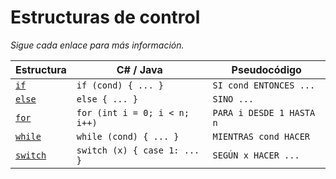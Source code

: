 # Estructuras de control

*Sigue cada enlace para más información.*

| Estructura | C# / Java                     |  Pseudocódigo             |
| ---------- | ----------------------------- |  ------------------------ |
| [`if`](programacion/infoIfElse.md)     | `if (cond) { ... }` |  `SI cond ENTONCES ...`   |
| [`else`](programacion/infoIfElse.md)     | `else { ... }`|  `SINO ...`  |
| [`for`](programacion/infoFor.md)      | `for (int i = 0; i < n; i++)` | `PARA i DESDE 1 HASTA n` |
| [`while`](programacion/infoWhile.md)    | `while (cond) { ... }`        | `MIENTRAS cond HACER`    |
| [`switch`](programacion/infoSwitch.md)   | `switch (x) { case 1: ... }`  | `SEGÚN x HACER ...`      |

